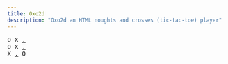 ```yaml
---
title: Oxo2d 
description: "Oxo2d an HTML noughts and crosses (tic-tac-toe) player"
---
```


<pre class="oxo2d">
O X <a href="../w/">.</a>
O X <a href="../z/">.</a>
X <a href="../12/">.</a> O
</pre>
